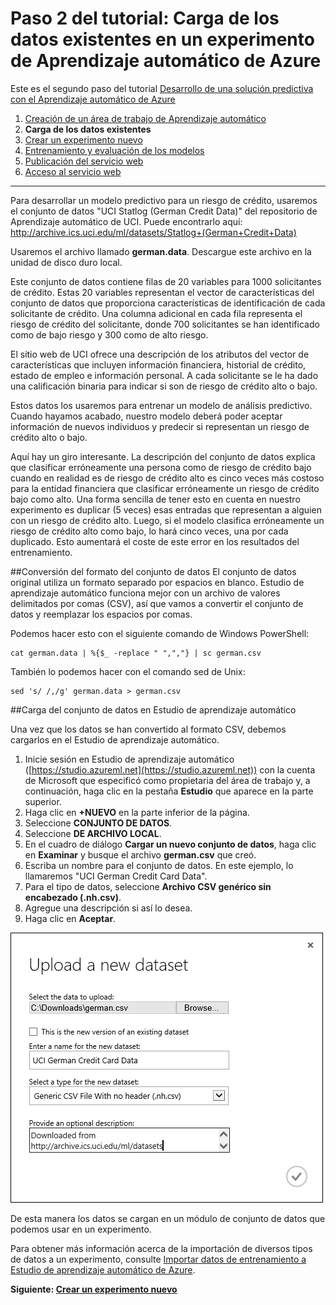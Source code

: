 <properties 
	pageTitle="Paso 2: Carga de datos en un experimento de Aprendizaje automático | Microsoft Azure" 
	description="Paso 2 del tutorial Desarrollo de una solución predictiva: carga de datos públicos almacenados en Estudio de aprendizaje automático de Azure." 
	services="machine-learning" 
	documentationCenter="" 
	authors="garyericson" 
	manager="paulettm" 
	editor="cgronlun"/>

<tags 
	ms.service="machine-learning" 
	ms.workload="tbd" 
	ms.tgt_pltfrm="na" 
	ms.devlang="na" 
	ms.topic="article" 
	ms.date="07/10/2015" 
	ms.author="garye"/>


# Paso 2 del tutorial: Carga de los datos existentes en un experimento de Aprendizaje automático de Azure

Este es el segundo paso del tutorial [Desarrollo de una solución predictiva con el Aprendizaje automático de Azure](machine-learning-walkthrough-develop-predictive-solution.md)


1.	[Creación de un área de trabajo de Aprendizaje automático](machine-learning-walkthrough-1-create-ml-workspace.md)
2.	**Carga de los datos existentes**
3.	[Crear un experimento nuevo](machine-learning-walkthrough-3-create-new-experiment.md)
4.	[Entrenamiento y evaluación de los modelos](machine-learning-walkthrough-4-train-and-evaluate-models.md)
5.	[Publicación del servicio web](machine-learning-walkthrough-5-publish-web-service.md)
6.	[Acceso al servicio web](machine-learning-walkthrough-6-access-web-service.md)

----------

Para desarrollar un modelo predictivo para un riesgo de crédito, usaremos el conjunto de datos "UCI Statlog (German Credit Data)" del repositorio de Aprendizaje automático de UCI. Puede encontrarlo aquí: <a href="http://archive.ics.uci.edu/ml/datasets/Statlog+(German+Credit+Data)">http://archive.ics.uci.edu/ml/datasets/Statlog+(German+Credit+Data)</a>

Usaremos el archivo llamado **german.data**. Descargue este archivo en la unidad de disco duro local.

Este conjunto de datos contiene filas de 20 variables para 1000 solicitantes de crédito. Estas 20 variables representan el vector de características del conjunto de datos que proporciona características de identificación de cada solicitante de crédito. Una columna adicional en cada fila representa el riesgo de crédito del solicitante, donde 700 solicitantes se han identificado como de bajo riesgo y 300 como de alto riesgo.

El sitio web de UCI ofrece una descripción de los atributos del vector de características que incluyen información financiera, historial de crédito, estado de empleo e información personal. A cada solicitante se le ha dado una calificación binaria para indicar si son de riesgo de crédito alto o bajo.

Estos datos los usaremos para entrenar un modelo de análisis predictivo. Cuando hayamos acabado, nuestro modelo deberá poder aceptar información de nuevos individuos y predecir si representan un riesgo de crédito alto o bajo.

Aquí hay un giro interesante. La descripción del conjunto de datos explica que clasificar erróneamente una persona como de riesgo de crédito bajo cuando en realidad es de riesgo de crédito alto es cinco veces más costoso para la entidad financiera que clasificar erróneamente un riesgo de crédito bajo como alto. Una forma sencilla de tener esto en cuenta en nuestro experimento es duplicar (5 veces) esas entradas que representan a alguien con un riesgo de crédito alto. Luego, si el modelo clasifica erróneamente un riesgo de crédito alto como bajo, lo hará cinco veces, una por cada duplicado. Esto aumentará el coste de este error en los resultados del entrenamiento.

##Conversión del formato del conjunto de datos
El conjunto de datos original utiliza un formato separado por espacios en blanco. Estudio de aprendizaje automático funciona mejor con un archivo de valores delimitados por comas (CSV), así que vamos a convertir el conjunto de datos y reemplazar los espacios por comas.

Podemos hacer esto con el siguiente comando de Windows PowerShell:

	cat german.data | %{$_ -replace " ",","} | sc german.csv  

También lo podemos hacer con el comando sed de Unix:

	sed 's/ /,/g' german.data > german.csv  

##Carga del conjunto de datos en Estudio de aprendizaje automático

Una vez que los datos se han convertido al formato CSV, debemos cargarlos en el Estudio de aprendizaje automático.

1.	Inicie sesión en Estudio de aprendizaje automático ([https://studio.azureml.net](https://studio.azureml.net)) con la cuenta de Microsoft que especificó como propietaria del área de trabajo y, a continuación, haga clic en la pestaña **Estudio** que aparece en la parte superior.
2.	Haga clic en **+NUEVO** en la parte inferior de la página.
3.	Seleccione **CONJUNTO DE DATOS**.
4.	Seleccione **DE ARCHIVO LOCAL**.
5.	En el cuadro de diálogo **Cargar un nuevo conjunto de datos**, haga clic en **Examinar** y busque el archivo **german.csv** que creó.
6.	Escriba un nombre para el conjunto de datos. En este ejemplo, lo llamaremos "UCI German Credit Card Data".
7.	Para el tipo de datos, seleccione **Archivo CSV genérico sin encabezado (.nh.csv)**.
8.	Agregue una descripción si así lo desea.
9.	Haga clic en **Aceptar**.  

![Carga del conjunto de datos][1]

 
De esta manera los datos se cargan en un módulo de conjunto de datos que podemos usar en un experimento.

Para obtener más información acerca de la importación de diversos tipos de datos a un experimento, consulte [Importar datos de entrenamiento a Estudio de aprendizaje automático de Azure](machine-learning-import-data.md).

**Siguiente: [Crear un experimento nuevo](machine-learning-walkthrough-3-create-new-experiment.md)**

[1]: ./media/machine-learning-walkthrough-2-upload-data/upload1.png
 

<!---HONumber=August15_HO6-->